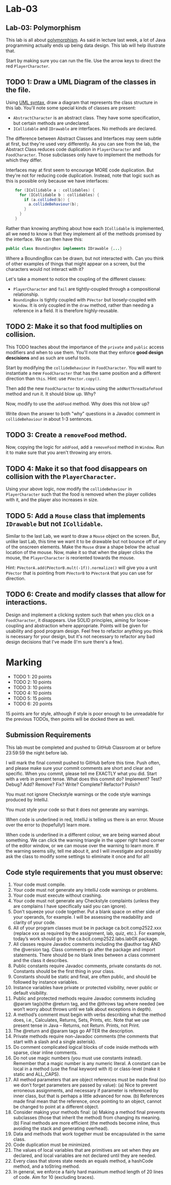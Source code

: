 # Lab-03
## Lab-03: Polymorphism
This lab is all about [polymorphism](http://underpop.online.fr/j/java/help/polymorphism-java-game.html.gz). As said in lecture last week, a lot of Java programming actually ends up being data design. This lab will help illustrate that.

Start by making sure you can run the file. Use the arrow keys to direct the red `PlayerCharacter`.

## TODO 1: Draw a UML Diagram of the classes in the file.
Using [UML syntax](http://websites.umich.edu/~eecs381/handouts/UMLNotationSummary.pdf), draw a diagram that represents the class structure in this lab. You'll note some special kinds of classes are present:
- `AbstractCharacter` is an abstract class. They have some specification, but certain methods are undeclared.
- `ICollidable` and `IDrawable` are interfaces. No methods are declared.

The difference between Abstract Classes and Interfaces may seem subtle at first, but they're used very differently. As you can see from the lab, the Abstract Class reduces code duplication in `PlayerCharacter` and `FoodCharacter`. Those subclasses only have to implement the methods for which they differ.

Interfaces may at first seem to encourage MORE code duplication. But they're not for reducing code duplication. Instead, note that logic such as this is possible only because we have interfaces:

```java
    for (ICollidable a : collidables) {
      for (ICollidable b : collidables) {
        if (a.collided(b)) {
          a.collideBehaviour(b);
        }
      }
    }
```

Rather than knowing anything about how each `ICollidable` is implemented, all we need to know is that they implement all of the methods promised by the interface. We can then have this:

```java
public class BoundingBox implements IDrawable {...}
```

Where a BoundingBox can be drawn, but not interacted with. Can you think of other examples of things that might appear on a screen, but the characters would not interact with it?

Let's take a moment to notice the coupling of the different classes:
- `PlayerCharacter` and `Tail` are tightly-coupled through a compositional relationship.
- `BoundingBox` is tightly coupled with `PVector` but loosely-coupled with `Window`. It is only coupled in the `draw` method, rather than needing a reference in a field. It is therefore highly-reusable.

## TODO 2: Make it so that food multiplies on collision.
This TODO teaches about the importance of the `private` and `public` access modifiers and when to use them. You'll note that they enforce **good design descisions** and as such are useful tools.

Start by modifying the `collideBehaviour` in `FoodCharacter`. You will want to instantiate a new `FoodCharacter` that has the same position and a different direction than `this`. Hint: use `PVector.copy()`.

Then add the new `FoodCharacter` to `Window` using the `addNotThreadSafeFood` method and run it. It should blow up. Why?

Now, modify to use the `addFood` method. Why does this not blow up?

Write down the answer to both "why" questions in a Javadoc comment in `collideBehaviour` in about 1-3 sentences.

## TODO 3: Create a `removeFood` method.
Now, copying the logic for `addFood`, add a `removeFood` method in `Window`. Run it to make sure that you aren't throwing any errors.

## TODO 4: Make it so that food disappears on collision with the `PlayerCharacter`.
Using your above logic, now modify the `collideBehaviour` in `PlayerCharacter` such that the food is removed when the player collides with it, and the player also increases in size.

## TODO 5: Add a `Mouse` class that implements `IDrawable` but not `ICollidable`.
Similar to the last Lab, we want to draw a `Mouse` object on the screen. But, unlike last Lab, this time we want it to be drawable but not bounce off of any of the onscreen elements. Make the `Mouse` draw a shape below the actual location of the mouse. Now, make it so that when the player clicks the mouse, the `PlayerCharacter` is reoriented towards the mouse.

Hint: `PVectorA.add(PVectorB.mult(-1f)).normalize()` will give you a unit `PVector` that is pointing from `PVectorB` to `PVectorA` that you can use for direction.

## TODO 6: Create and modify classes that allow for interactions.
Design and implement a clicking system such that when you click on a `FoodCharacter`, it disappears. Use SOLID principles, aiming for loose-coupling and abstraction where appropriate. Points will be given for usability and good program design. Feel free to refactor anything you think is necessary for your design, but it's not necessary to refactor any bad design decisions that I've made (I'm sure there's a few).

# Marking
- TODO 1: 20 points
- TODO 2: 10 points
- TODO 3: 10 points
- TODO 4: 10 points
- TODO 5: 15 points
- TODO 6: 20 points

15 points are for style, although if style is poor enough to be unreadable for the previous TODOs, then points will be docked there as well.

## Submission Requirements

This lab must be completed and pushed to GitHub Classroom at or before 23:59:59 the night before lab.

I will mark the final commit pushed to GitHub before this time. Push often, and please make sure your commit comments are short and clear and specific. When you commit, please tell me EXACTLY what you did. Start with a verb in present tense. What does this commit do? Implement? Test? Debug? Add? Remove? Fix? Write? Complete? Refactor? Polish?

You must not ignore Checkstyle warnings or the code style warnings produced by IntelliJ.

You must style your code so that it does not generate any warnings.

When code is underlined in red, IntelliJ is telling us there is an error. Mouse over the error to (hopefully!) learn more.

When code is underlined in a different colour, we are being warned about something. We can click the warning triangle in the upper right hand corner of the editor window, or we can mouse over the warning to learn more. If the warning seems silly, tell me about it, and I will investigate and possibly ask the class to modify some settings to eliminate it once and for all!

## Code style requirements that you must observe:
1. Your code must compile.
2. Your code must not generate any IntelliJ code warnings or problems.
3. Your code must execute without crashing.
4. Your code must not generate any Checkstyle complaints (unless they are complains I have specifically said you can ignore).
5. Don’t squeeze your code together. Put a blank space on either side of your operands, for example. I will be assessing the readability and clarity of your code.
6. All of your program classes must be in package ca.bcit.comp2522.xxx (replace xxx as required by the assignment, lab, quiz, etc.). For example, today’s work should go in the ca.bcit.comp2522.labs.lab0X package.
7. All classes require Javadoc comments including the @author tag AND the @version tag. Class comments go after the package and import statements. There should be no blank lines between a class comment and the class it describes.
8. Public constants require Javadoc comments, private constants do not. Constants should be the first thing in your class.
9. Constants should be static and final, are often public, and should be followed by instance variables.
10. Instance variables have private or protected visibility, never public or default visibility.
11. Public and protected methods require Javadoc comments including @param tag(s)the @return tag, and the @throws tag where needed (we won’t worry about throws until we talk about exceptions in depth).
12. A method’s comment must begin with verbs describing what the method does, i.e., Calculates, Returns, Sets, Prints, etc. Note that we use present tense in Java – Returns, not Return. Prints, not Print.
13. The @return and @param tags go AFTER the description.
14. Private methods require non-Javadoc comments (the comments that start with a slash and a single asterisk).
15. Do comment complicated logical blocks of code inside methods with sparse, clear inline comments.
16. Do not use magic numbers (you must use constants instead). Remember that a magic number is any numeric literal. A constant can be local in a method (use the final keyword with it) or class-level (make it static and ALL_CAPS).
17. All method parameters that are object references must be made final (so we don’t forget parameters are passed by value):
    (a) Nice to prevent erroneous assignments, and necessary if parameter is referenced by inner class, but that is perhaps a little advanced for now.
    (b) References made final mean that the reference, once pointing to an object, cannot be changed to point at a different object.
18. Consider making your methods final:
    (a) Making a method final prevents subclasses (those that inherit the method) from changing its meaning.
    (b) Final methods are more efficient (the methods become inline, thus avoiding the stack and generating overhead).
19. Data and methods that work together must be encapsulated in the same class.
20. Code duplication must be minimized.
21. The values of local variables that are primitives are set when they are declared, and local variables are not declared until they are needed.
22. Every class that stores state needs an equals method, a hashCode method, and a toString method.
23. In general, we enforce a fairly hard maximum method length of 20 lines of code. Aim for 10 (excluding braces).
